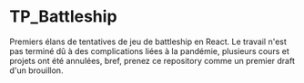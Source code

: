 # TP_Battleship

Premiers élans de tentatives de jeu de battleship en React. Le travail n'est pas terminé dû à des complications liées à la pandémie, plusieurs cours et projets ont été annulées, bref, prenez ce repository comme un premier draft d'un brouillon.
